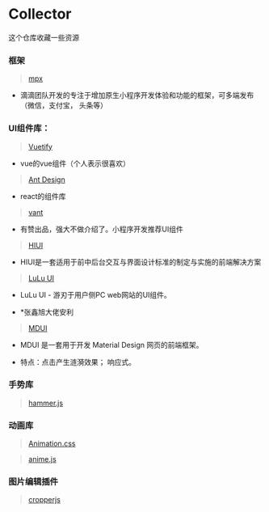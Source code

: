 # Collector
这个仓库收藏一些资源


### 框架

> [mpx](https://didi.github.io/mpx/extend/)

- 滴滴团队开发的专注于增加原生小程序开发体验和功能的框架，可多端发布（微信，支付宝， 头条等）

### UI组件库：

> [Vuetify](https://vuetifyjs.com/zh-Hans/)

- vue的vue组件（个人表示很喜欢）

> [Ant Design](https://ant.design/index-cn)

- react的组件库

> [vant](https://youzan.github.io/vant/#/zh-CN/intro)

- 有赞出品，强大不做介绍了。小程序开发推荐UI组件

> [HIUI](https://xiaomi.github.io/hiui/zh-CN)

- HIUI是一套适用于前中后台交互与界面设计标准的制定与实施的前端解决方案

> [LuLu UI](https://l-ui.com/)

- LuLu UI - 游刃于用户侧PC web网站的UI组件。

- *张鑫旭大佬安利

> [MDUI](https://www.mdui.org/)

- MDUI 是一套用于开发 Material Design 网页的前端框架。

- 特点：点击产生涟漪效果； 响应式。

### 手势库

> [hammer.js](https://hammerjs.github.io/)

### 动画库

> [Animation.css](https://daneden.github.io/animate.css/)

> [anime.js](https://animejs.com/)

### 图片编辑插件

> [cropperjs](https://github.com/fengyuanchen/cropperjs)

